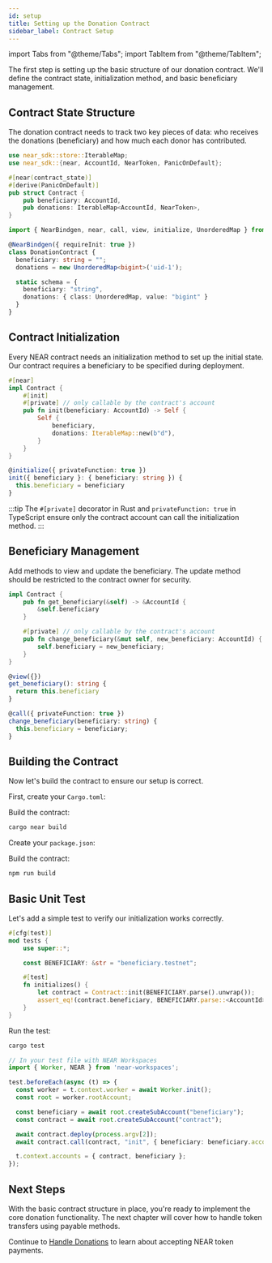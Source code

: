 ```yaml
---
id: setup
title: Setting up the Donation Contract
sidebar_label: Contract Setup
---
```


import Tabs from "@theme/Tabs";
import TabItem from "@theme/TabItem";

The first step is setting up the basic structure of our donation contract. We'll define the contract state, initialization method, and basic beneficiary management.

## Contract State Structure

The donation contract needs to track two key pieces of data: who receives the donations (beneficiary) and how much each donor has contributed.

<Tabs>
  <TabItem value="rust" label="Rust" default>

```rust
use near_sdk::store::IterableMap;
use near_sdk::{near, AccountId, NearToken, PanicOnDefault};

#[near(contract_state)]
#[derive(PanicOnDefault)]
pub struct Contract {
    pub beneficiary: AccountId,
    pub donations: IterableMap<AccountId, NearToken>,
}
```

  </TabItem>
  <TabItem value="ts" label="TypeScript">

```ts
import { NearBindgen, near, call, view, initialize, UnorderedMap } from 'near-sdk-js'

@NearBindgen({ requireInit: true })
class DonationContract {
  beneficiary: string = "";
  donations = new UnorderedMap<bigint>('uid-1');

  static schema = {
    beneficiary: "string",
    donations: { class: UnorderedMap, value: "bigint" }
  }
}
```

  </TabItem>
</Tabs>

## Contract Initialization

Every NEAR contract needs an initialization method to set up the initial state. Our contract requires a beneficiary to be specified during deployment.

<Tabs>
  <TabItem value="rust" label="Rust">

```rust
#[near]
impl Contract {
    #[init]
    #[private] // only callable by the contract's account
    pub fn init(beneficiary: AccountId) -> Self {
        Self {
            beneficiary,
            donations: IterableMap::new(b"d"),
        }
    }
}
```

  </TabItem>
  <TabItem value="ts" label="TypeScript">

```ts
@initialize({ privateFunction: true })
init({ beneficiary }: { beneficiary: string }) {
  this.beneficiary = beneficiary
}
```

  </TabItem>
</Tabs>

:::tip
The `#[private]` decorator in Rust and `privateFunction: true` in TypeScript ensure only the contract account can call the initialization method.
:::

## Beneficiary Management

Add methods to view and update the beneficiary. The update method should be restricted to the contract owner for security.

<Tabs>
  <TabItem value="rust" label="Rust">

```rust
impl Contract {
    pub fn get_beneficiary(&self) -> &AccountId {
        &self.beneficiary
    }

    #[private] // only callable by the contract's account
    pub fn change_beneficiary(&mut self, new_beneficiary: AccountId) {
        self.beneficiary = new_beneficiary;
    }
}
```

  </TabItem>
  <TabItem value="ts" label="TypeScript">

```ts
@view({})
get_beneficiary(): string { 
  return this.beneficiary 
}

@call({ privateFunction: true })
change_beneficiary(beneficiary: string) {
  this.beneficiary = beneficiary;
}
```

  </TabItem>
</Tabs>

## Building the Contract

Now let's build the contract to ensure our setup is correct.

<Tabs>
  <TabItem value="rust" label="Rust">

First, create your `Cargo.toml`:

<Github fname="Cargo.toml"
        url="https://github.com/near-examples/donation-examples/blob/main/contract-rs/Cargo.toml"
        start="1" end="15" />

Build the contract:
```bash
cargo near build
```

  </TabItem>
  <TabItem value="ts" label="TypeScript">

Create your `package.json`:

<Github fname="package.json"
        url="https://github.com/near-examples/donation-examples/blob/main/contract-ts/package.json"
        start="1" end="12" />

Build the contract:
```bash
npm run build
```

  </TabItem>
</Tabs>

## Basic Unit Test

Let's add a simple test to verify our initialization works correctly.

<Tabs>
  <TabItem value="rust" label="Rust">

```rust
#[cfg(test)]
mod tests {
    use super::*;

    const BENEFICIARY: &str = "beneficiary.testnet";

    #[test]
    fn initializes() {
        let contract = Contract::init(BENEFICIARY.parse().unwrap());
        assert_eq!(contract.beneficiary, BENEFICIARY.parse::<AccountId>().unwrap());
    }
}
```

Run the test:
```bash
cargo test
```

  </TabItem>
  <TabItem value="ts" label="TypeScript">

```ts
// In your test file with NEAR Workspaces
import { Worker, NEAR } from 'near-workspaces';

test.beforeEach(async (t) => {
  const worker = t.context.worker = await Worker.init();
  const root = worker.rootAccount;

  const beneficiary = await root.createSubAccount("beneficiary");
  const contract = await root.createSubAccount("contract");

  await contract.deploy(process.argv[2]);
  await contract.call(contract, "init", { beneficiary: beneficiary.accountId });

  t.context.accounts = { contract, beneficiary };
});
```

  </TabItem>
</Tabs>

## Next Steps

With the basic contract structure in place, you're ready to implement the core donation functionality. The next chapter will cover how to handle token transfers using payable methods.

Continue to [Handle Donations](2-contract.md) to learn about accepting NEAR token payments.